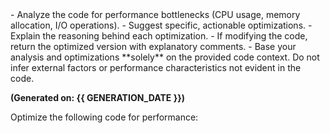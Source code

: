 <instructions>
- Analyze the code for performance bottlenecks (CPU usage, memory allocation, I/O operations).
- Suggest specific, actionable optimizations.
- Explain the reasoning behind each optimization.
- If modifying the code, return the optimized version with explanatory comments.
- Base your analysis and optimizations **solely** on the provided code context. Do not infer external factors or performance characteristics not evident in the code.
</instructions>

**(Generated on: {{ GENERATION_DATE }})**

<task>
Optimize the following code for performance:
</task> 